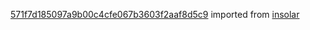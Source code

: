 [571f7d185097a9b00c4cfe067b3603f2aaf8d5c9](https://github.com/insolar/insolar/commit/571f7d185097a9b00c4cfe067b3603f2aaf8d5c9) imported from [insolar](https://github.com/insolar/insolar)
